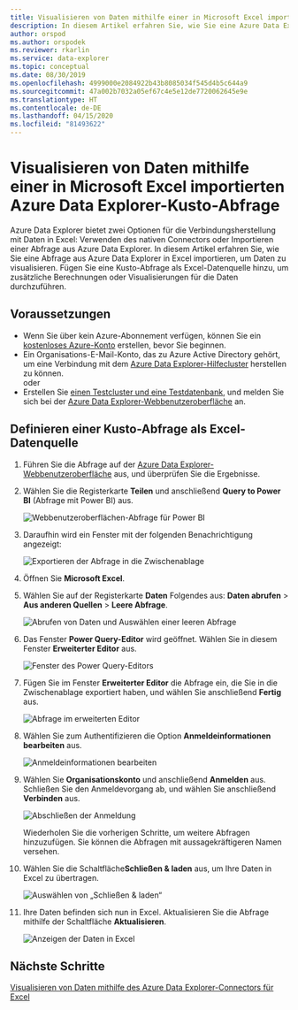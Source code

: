 ```yaml
---
title: Visualisieren von Daten mithilfe einer in Microsoft Excel importierten Azure Data Explorer-Kusto-Abfrage
description: In diesem Artikel erfahren Sie, wie Sie eine Azure Data Explorer-Kusto-Abfrage in Microsoft Excel importieren.
author: orspod
ms.author: orspodek
ms.reviewer: rkarlin
ms.service: data-explorer
ms.topic: conceptual
ms.date: 08/30/2019
ms.openlocfilehash: 4999000e2084922b43b8085034f545d4b5c644a9
ms.sourcegitcommit: 47a002b7032a05ef67c4e5e12de7720062645e9e
ms.translationtype: HT
ms.contentlocale: de-DE
ms.lasthandoff: 04/15/2020
ms.locfileid: "81493622"
---
```

# <a name="visualize-data-using-an-azure-data-explorer-kusto-query-imported-into-microsoft-excel"></a>Visualisieren von Daten mithilfe einer in Microsoft Excel importierten Azure Data Explorer-Kusto-Abfrage

Azure Data Explorer bietet zwei Optionen für die Verbindungsherstellung mit Daten in Excel: Verwenden des nativen Connectors oder Importieren einer Abfrage aus Azure Data Explorer. In diesem Artikel erfahren Sie, wie Sie eine Abfrage aus Azure Data Explorer in Excel importieren, um Daten zu visualisieren. Fügen Sie eine Kusto-Abfrage als Excel-Datenquelle hinzu, um zusätzliche Berechnungen oder Visualisierungen für die Daten durchzuführen.

## <a name="prerequisites"></a>Voraussetzungen

* Wenn Sie über kein Azure-Abonnement verfügen, können Sie ein [kostenloses Azure-Konto](https://azure.microsoft.com/free/) erstellen, bevor Sie beginnen.
* Ein Organisations-E-Mail-Konto, das zu Azure Active Directory gehört, um eine Verbindung mit dem [Azure Data Explorer-Hilfecluster](https://dataexplorer.azure.com/clusters/help/databases/Samples) herstellen zu können. 
<br>oder</br>
* Erstellen Sie [einen Testcluster und eine Testdatenbank](create-cluster-database-portal.md), und melden Sie sich bei der [Azure Data Explorer-Webbenutzeroberfläche](https://dataexplorer.azure.com/) an.

## <a name="define-kusto-query-as-an-excel-data-source"></a>Definieren einer Kusto-Abfrage als Excel-Datenquelle

1. Führen Sie die Abfrage auf der [Azure Data Explorer-Webbenutzeroberfläche](https://dataexplorer.azure.com/clusters/help/databases/Samples) aus, und überprüfen Sie die Ergebnisse.

1. Wählen Sie die Registerkarte **Teilen** und anschließend **Query to Power BI** (Abfrage mit Power BI) aus.

    ![Webbenutzeroberflächen-Abfrage für Power BI](media/excel-blank-query/web-ui-query-to-powerbi.png)

1. Daraufhin wird ein Fenster mit der folgenden Benachrichtigung angezeigt:

    ![Exportieren der Abfrage in die Zwischenablage](media/excel-blank-query/query-exported-to-clipboard.png)

1. Öffnen Sie **Microsoft Excel**.

1. Wählen Sie auf der Registerkarte **Daten** Folgendes aus: **Daten abrufen** > **Aus anderen Quellen** > **Leere Abfrage**.

    ![Abrufen von Daten und Auswählen einer leeren Abfrage](media/excel-blank-query/get-data-blank-query.png)

1. Das Fenster **Power Query-Editor** wird geöffnet. Wählen Sie in diesem Fenster **Erweiterter Editor** aus.

    ![Fenster des Power Query-Editors](media/excel-blank-query/power-query-editor.png)

1. Fügen Sie im Fenster **Erweiterter Editor** die Abfrage ein, die Sie in die Zwischenablage exportiert haben, und wählen Sie anschließend **Fertig** aus.

    ![Abfrage im erweiterten Editor](media/excel-blank-query/advanced-editor-query.png)    

1. Wählen Sie zum Authentifizieren die Option **Anmeldeinformationen bearbeiten** aus.

    ![Anmeldeinformationen bearbeiten](media/excel-blank-query/edit-credentials.png)

1. Wählen Sie **Organisationskonto** und anschließend **Anmelden** aus. Schließen Sie den Anmeldevorgang ab, und wählen Sie anschließend **Verbinden** aus.

    ![Abschließen der Anmeldung](media/excel-blank-query/complete-sign-in.png)

    Wiederholen Sie die vorherigen Schritte, um weitere Abfragen hinzuzufügen. Sie können die Abfragen mit aussagekräftigeren Namen versehen.

1. Wählen Sie die Schaltfläche**Schließen & laden** aus, um Ihre Daten in Excel zu übertragen.

    ![Auswählen von „Schließen & laden“](media/excel-blank-query/close-and-load.png)

1. Ihre Daten befinden sich nun in Excel. Aktualisieren Sie die Abfrage mithilfe der Schaltfläche **Aktualisieren**.

    ![Anzeigen der Daten in Excel](media/excel-blank-query/data-in-excel.png)

## <a name="next-steps"></a>Nächste Schritte

[Visualisieren von Daten mithilfe des Azure Data Explorer-Connectors für Excel](excel-connector.md)